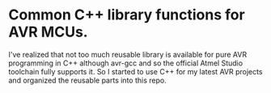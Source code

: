 # Common C++ library functions for AVR MCUs.

I've realized that not too much reusable library is available for pure AVR programming in C++ although avr-gcc and so the official Atmel Studio toolchain fully supports it. So I started to use C++ for my latest AVR projects and organized the reusable parts into this repo.

